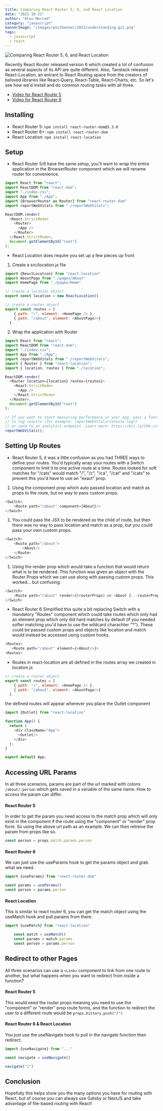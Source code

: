 ```yaml
---
title: Comparing React Router 5, 6, and React Location
date: "2021-10-21"
author: "Alex Merced"
category: "javascript"
bannerImage: "/images/postbanner/2021/understanding-git.png"
tags:
  - javascript
  - react
---
```

![Comparing React Router 5, 6, and React Location](https://i.imgur.com/YxqmEmR.jpg)

Recently React Router released version 6 which created a lot of confusion as several aspects of its API are quite different. Also, Tanstack released React-Location, an entrant to React Routing space from the creators of beloved libraries like React-Query, React-Table, React-Charts, etc. So let's see how we'd install and do common routing tasks with all three.

- [Video for React Router 5](https://www.youtube.com/watch?v=UOh4WzovSpQ&t=19s)
- [Video for React Router 6](https://www.youtube.com/watch?v=FGP-4cunITM)

## Installing

- React Router 5: `npm install react-router-dom@5.3.0`
- React Router 6+: `npm install react-router-dom`
- React Location: `npm install react-location`

## Setup

- React Router 5/6 have the same setup, you'll want to wrap the entire application in the BrowserRouter component which we will rename router for convenience. 

```js
import React from "react";
import ReactDOM from "react-dom";
import "./index.css";
import App from "./App";
import {BrowserRouter as Router} from "react-router-dom"
import reportWebVitals from "./reportWebVitals";

ReactDOM.render(
  <React.StrictMode>
    <Router>
      <App />
    </Router>
  </React.StrictMode>,
  document.getElementById("root")
);
```

- React Location does require you set up a few pieces up front

1. Create a src/location.js file

```js
import {ReactLocation} from "react-location"
import AboutPage from "./pages/About"
import HomePage from "./pages/Home"

// create a location object
export const location = new ReactLocation()

// create a routes object
export const routes = [
    { path: "/", element: <HomePage /> },
    { path: "/about", element: <AboutPage/>}
  ]
```

2. Wrap the application with Router

```js
import React from "react";
import ReactDOM from "react-dom";
import "./index.css";
import App from "./App";
import reportWebVitals from "./reportWebVitals";
import { Router } from "react-location";
import { location, routes } from "./location";

ReactDOM.render(
  <Router location={location} routes={routes}>
    <React.StrictMode>
      <App />
    </React.StrictMode>
  </Router>,
  document.getElementById("root")
);

// If you want to start measuring performance in your app, pass a function
// to log results (for example: reportWebVitals(console.log))
// or send to an analytics endpoint. Learn more: https://bit.ly/CRA-vitals
reportWebVitals();
```

## Setting Up Routes

- React Router 5, it was a little confusion as you had THREE ways to define your routes. You'd typically wrap your routes with a Switch component to limit it to one active route at a time. Routes looked for soft matches for "/cats" would match "/", "/c", "/ca", "/cat" and "/cats" to prevent this you'd have to use an "exact" prop.

1. Using the component prop which auto passed location and match as props to the route, but no way to pass custom props.

```js
<Switch>
    <Route path="/about" component={About}/>
</Swich>
```

1. You could pass the JSX to be rendered as the child of route, but then there was no way to pass location and match as a prop, but you could pass your own custom props.

```js
<Switch>
    <Route path="/about">
        <About/>
    </Route>
</Swich>
```

1. Using the render prop which would take a function that would return what is to be rendered. This function was given an object with the Router Props which we can use along with passing custom props. This worked... but confusing.

```js
<Switch>
    <Route path="/about" render={(routerProps) => <About {...routerProps}/>}/>
</Swich>
```



- React Router 6 Simplified this quite a bit replacing Switch with a mandatory "Routes" component which could take routes which only had an element prop which only did hard matches by default (if you needed softer matching you'd have to use the wildcard charachter "*"). These could be passed custom props and objects like location and match would instead be accessed using custom hooks.

```js
<Routes>
   <Route path="/about" element={<About/>}>
<Routes>
```

- Routes in react-location are all defined in the routes array we created in location.js

```js
// create a routes object
export const routes = [
    { path: "/", element: <HomePage /> },
    { path: "/about", element: <AboutPage/>}
  ]
```

the defined routes will appear wherever you place the Outlet component

```js
import {Outlet} from "react-location"

function App() {
  return (
    <div className="App">
      <Outlet/>
    </div>
  );
}

export default App;
```

## Accessing URL Params

In all three scenarios, params are part of the url marked with colons `/about/:person` which gets saved in a variable of the same name. How to access the param can differ.

#### React Router 5

In order to get the param you need access to the match prop which will only exist in the component if the route using the "component" or "render" prop form. So using the above url path as an example. We can then retreive the param from props like so.

```js
const person = props.match.params.person
```

#### React Router 6

We can just use the useParams hook to get the params object and grab what we need.

```js
import {useParams} from "react-router-dom"
```

```js
const params = useParams()
const person = params.person
```

#### React Location

This is similar to react router 6, you can get the match object using the useMatch hook and pull params from there.

```js 
import {useMatch} from "react-location"
```

```js
    const match = useMatch()
    const params = match.params
    const person = params.person
```

## Redirect to other Pages

All three scenarios can use a `<Link>` component to link from one route to another, but what happens when you want to redirect from inside a function?

#### React Router 5

This would need the router props meaning you need to use the "component" or "render" prop route forms, and the function to redirect the user to a different route would be `props.history.push("/")`

#### React Router 6 & React Location

You just use the useNavigate hook to pull in the navigate function then redirect.

```js
import {useNavigate} from "..."
```

```js
const navigate = useNavigate()
```

```js
navigate("/")
```

## Conclusion

Hopefully this helps show you the many options you have for routing with React, but of course you can always use Gatsby or NextJS and take advantage of file-based routing with React!
